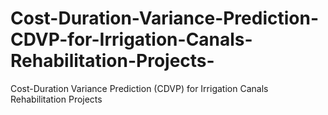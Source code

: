 # Cost-Duration-Variance-Prediction-CDVP-for-Irrigation-Canals-Rehabilitation-Projects-
Cost-Duration Variance Prediction (CDVP) for Irrigation Canals Rehabilitation Projects 
